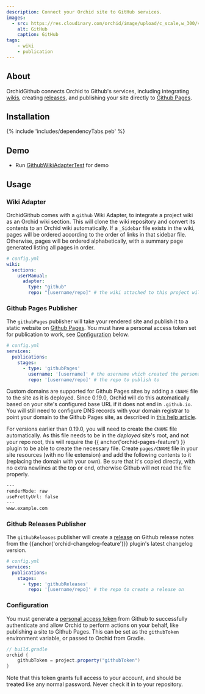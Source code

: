 ```yaml
---
description: Connect your Orchid site to GitHub services.
images:
  - src: https://res.cloudinary.com/orchid/image/upload/c_scale,w_300/v1558903744/plugins/github.png
    alt: GitHub
    caption: GitHub
tags:
    - wiki
    - publication
---
```


## About

OrchidGithub connects Orchid to Github's services, including integrating 
[wikis](https://help.github.com/en/articles/documenting-your-project-with-wikis), 
creating [releases](https://help.github.com/en/categories/releases), and publishing your site directly to 
[Github Pages](https://pages.github.com/).

## Installation

{% include 'includes/dependencyTabs.peb' %} 

## Demo

- Run [GithubWikiAdapterTest](https://github.com/orchidhq/orchid/blob/dev/integrations/OrchidGithub/src/test/kotlin/com/eden/orchid/github/wiki/GithubWikiAdapterTest.kt) for demo

## Usage

### Wiki Adapter

OrchidGithub comes with a `github` Wiki Adapter, to integrate a project wiki as an Orchid wiki section. This will
clone the wiki repository and convert its contents to an Orchid wiki automatically. If a `_Sidebar` file exists in the
wiki, pages will be ordered according to the order of links in that sidebar file. Otherwise, pages will be ordered 
alphabetically, with a summary page generated listing all pages in order.

```yaml
# config.yml
wiki: 
  sections:
    userManual:
      adapter: 
        type: "github"
        repo: "[username/repo]" # the wiki attached to this project will be used
```

### Github Pages Publisher

The `githubPages` publisher will take your rendered site and publish it to a static website on 
[Github Pages](https://pages.github.com/). You must have a personal access token set for publication to work, see 
[Configuration](#configuration) below.

```yaml
# config.yml
services:
  publications:
    stages:
      - type: 'githubPages'
        username: '[username]' # the username which created the personal access token
        repo: '[username/repo]' # the repo to publish to
```

Custom domains are supported for Github Pages sites by adding a `CNAME` file to the site as it is deployed. Since 
0.19.0, Orchid will do this automatically based on your site's configured base URL if it does not end in `.github.io`. 
You will still need to configure DNS records with your domain registrar to point your domain to the Github Pages site, 
as described in [this help article](https://help.github.com/en/github/working-with-github-pages/managing-a-custom-domain-for-your-github-pages-site).

For versions earlier than 0.19.0, you will need to create the `CNAME` file automatically. As this file needs to be in 
the _deployed_ site's root, and not your repo root, this will require the {{ anchor('orchid-pages-feature') }} plugin to be able
to create the necessary file. Create `pages/CNAME` file in your site resources (with no file extension) and add the 
following contents to it (replacing the domain with your own). Be sure that it's copied directly, with no extra newlines
at the top or end, otherwise Github will not read the file properly.

```txt
---
renderMode: raw
usePrettyUrl: false
---
www.example.com
```

### Github Releases Publisher

The `githubReleases` publisher will create a [release](https://help.github.com/en/categories/releases) on Github release
notes from the {{anchor('orchid-changelog-feature')}} plugin's latest changelog version.

```yaml
# config.yml
services:
  publications:
    stages:
      - type: 'githubReleases'
        repo: '[username/repo]' # the repo to create a release on
```

### Configuration

You must generate a
[personal access token](https://help.github.com/en/articles/creating-a-personal-access-token-for-the-command-line) from 
Github to successfully authenticate and allow Orchid to perform actions on your behalf, like publishing a site to
Github Pages. This can be set as the `githubToken` environment variable, or passed to Orchid from Gradle.

```groovy
// build.gradle
orchid {
    githubToken = project.property("githubToken")
}
```

Note that this token grants full access to your account, and should be treated like any normal password. Never check it 
in to your repository.
